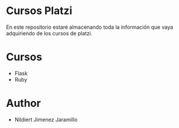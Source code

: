 # Cursos Platzi

En este repositorio estaré almacenando toda la información que vaya adquiriendo de los cursos de platzi.


# Cursos

* Flask
* Ruby

# Author

* Nildiert Jimenez Jaramillo